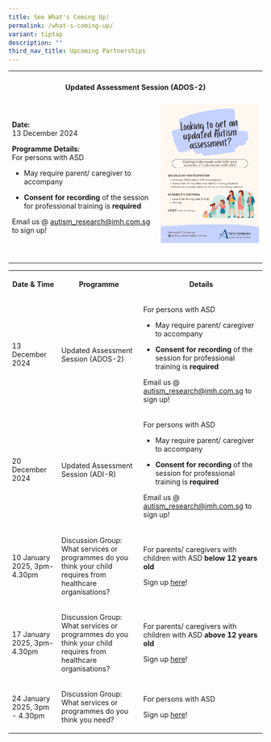 ```yaml
---
title: See What's Coming Up!
permalink: /what-s-coming-up/
variant: tiptap
description: ""
third_nav_title: Upcoming Partnerships
---
```

<table style="minWidth: 50px">
<colgroup>
<col>
<col>
</colgroup>
<tbody>
<tr>
<th rowspan="1" colspan="2">
<h4>Updated Assessment Session (ADOS-2)</h4>
</th>
</tr>
<tr>
<td rowspan="1" colspan="1">
<p><strong>Date:</strong>
<br>13 December 2024</p>
<p></p>
<p><strong>Programme Details:</strong>
<br>For persons with ASD</p>
<p></p>
<ul data-tight="true" class="tight">
<li>
<p>May require parent/ caregiver to accompany</p>
</li>
<li>
<p><strong>Consent for recording</strong> of the session for professional
training is <strong>required</strong>
</p>
</li>
</ul>
<p></p>
<p>Email us @ <a href="mailto:autism_research@imh.com.sg" rel="noopener noreferrer nofollow" target="_blank">autism_research@imh.com.sg</a> to
sign up!</p>
</td>
<td rowspan="1" colspan="1">
<div class="isomer-image-wrapper">
<img style="width: 100%" height="auto" width="100%" alt="" src="/images/AC_ADOS_ADI_R_Parent_Recruitment_Poster.png">
</div>
<p></p>
</td>
</tr>
<tr>
<td rowspan="1" colspan="1">
<p></p>
</td>
<td rowspan="1" colspan="1">
<p></p>
</td>
</tr>
</tbody>
</table>
<p></p>
<table style="minWidth: 75px">
<colgroup>
<col>
<col>
<col>
</colgroup>
<tbody>
<tr>
<th rowspan="1" colspan="1">
<p>Date &amp; Time</p>
</th>
<th rowspan="1" colspan="1">
<p>Programme</p>
</th>
<th rowspan="1" colspan="1">
<p>Details</p>
</th>
</tr>
<tr>
<td rowspan="1" colspan="1">
<p>13 December 2024</p>
</td>
<td rowspan="1" colspan="1">
<p>Updated Assessment Session (ADOS-2)</p>
</td>
<td rowspan="1" colspan="1">
<p>For persons with ASD</p>
<p></p>
<ul data-tight="true" class="tight">
<li>
<p>May require parent/ caregiver to accompany</p>
</li>
<li>
<p><strong>Consent for recording</strong> of the session for professional
training is <strong>required</strong>
</p>
</li>
</ul>
<p></p>
<p>Email us @ <a href="mailto:autism_research@imh.com.sg" rel="noopener noreferrer nofollow" target="_blank">autism_research@imh.com.sg</a> to
sign up!</p>
</td>
</tr>
<tr>
<td rowspan="1" colspan="1">
<p>20 December 2024</p>
</td>
<td rowspan="1" colspan="1">
<p>Updated Assessment Session (ADI-R)</p>
</td>
<td rowspan="1" colspan="1">
<p>For persons with ASD</p>
<p></p>
<ul data-tight="true" class="tight">
<li>
<p>May require parent/ caregiver to accompany</p>
</li>
<li>
<p><strong>Consent for recording</strong> of the session for professional
training is <strong>required</strong>
</p>
</li>
</ul>
<p></p>
<p>Email us @ <a href="mailto:autism_research@imh.com.sg" rel="noopener noreferrer nofollow" target="_blank">autism_research@imh.com.sg</a> to
sign up!</p>
</td>
</tr>
<tr>
<td rowspan="1" colspan="1">
<p>10 January 2025, 3pm-4.30pm</p>
</td>
<td rowspan="1" colspan="1">
<p>Discussion Group:
<br>What services or programmes do you think your child requires from healthcare
organisations?</p>
</td>
<td rowspan="1" colspan="1">
<p>For parents/ caregivers with children with ASD <strong>below 12 years old</strong>
</p>
<p></p>
<p>Sign up <a href="https://form.gov.sg/672c72bceebcfa3e97dbb4b4" rel="noopener nofollow" target="_blank">here</a>!</p>
</td>
</tr>
<tr>
<td rowspan="1" colspan="1">
<p>17 January 2025, 3pm-4.30pm</p>
</td>
<td rowspan="1" colspan="1">
<p>Discussion Group:
<br>What services or programmes do you think your child requires from healthcare
organisations?</p>
</td>
<td rowspan="1" colspan="1">
<p>For parents/ caregivers with children with ASD <strong>above 12 years old</strong>
</p>
<p></p>
<p>Sign up <a href="https://form.gov.sg/672db0da9baafa8a4b159d0e" rel="noopener nofollow" target="_blank">here</a>!</p>
</td>
</tr>
<tr>
<td rowspan="1" colspan="1">
<p>24 January 2025, 3pm - 4.30pm</p>
</td>
<td rowspan="1" colspan="1">
<p>Discussion Group:
<br>What services or programmes do you think you need?</p>
</td>
<td rowspan="1" colspan="1">
<p>For persons with ASD</p>
<p></p>
<p>Sign up <a href="https://form.gov.sg/672d7f5a9baafa8a4b081c04" rel="noopener nofollow" target="_blank">here</a>!</p>
</td>
</tr>
</tbody>
</table>
<p></p>
